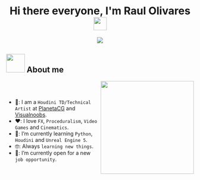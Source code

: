 <h1 align="center">Hi there everyone, I'm Raul Olivares <img src="https://media.giphy.com/media/hvRJCLFzcasrR4ia7z/giphy.gif" width="35"></h1>
<p align="center">
  <a href="https://github.com/DenverCoder1/readme-typing-svg"><img src="https://readme-typing-svg.herokuapp.com?font=Time+New+Roman&color=%23C8BE25&size=25&center=true&vCenter=true&width=600&height=100&lines=Houdini+Technical+Director;Technical+Artist;Real+Time;Always+learning+new+things"></a>

  ## <picture><img src = "https://github.com/7oSkaaa/7oSkaaa/blob/main/Images/about_me.gif?raw=true" width = 50px></picture> About me
  
  <picture> <img align="right" src="https://github.com/7oSkaaa/7oSkaaa/blob/main/Images/Right_Side.gif?raw=true" width = 250px></picture>
  
  <br><br>
  - 🏫: I am a `Houdini TD/Technical Artist` at [PlanetaCG](https://planetacg.com/master-vfx-houdini-cine-videojuegos/) and [Visualnoobs](https://visualnoobs.com/).
  - ❤️: I love `FX`, `Proceduralism`, `Video Games` and `Cinematics`.
  - 🧮: I’m currently learning `Python`, `Houdini` and `Unreal Engine 5`.
  - 🤓: Always `learning new things`.
  - 🤔: I’m currently open for a new `job opportunity`.


</p>
